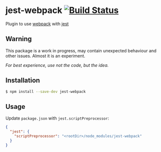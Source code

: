 # jest-webpack [![Build Status](https://travis-ci.org/ColCh/jest-webpack.svg)](https://travis-ci.org/ColCh/jest-webpack)

Plugin to use [webpack](http://webpack.github.io/) with [jest](https://facebook.github.io/jest/)

## Warning

This package is a work in progress, may contain unexpected behaviour and other issues. Almost it is an experiment.

*For best experience, use not the code, but the idea.*

## Installation

```sh
$ npm install --save-dev jest-webpack
```

## Usage

Update `package.json` with `jest.scriptPreprocessor`:

```json
{
  "jest": {
    "scriptPreprocessor": "<rootDir>/node_modules/jest-webpack"
  }
}
```
